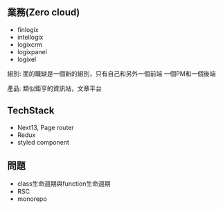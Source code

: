 ## 業務(Zero cloud)
* finlogix
* intellogix
* logixcrm
* logixpanel
* logixel

組別: 面的職缺是一個新的組別，只有自己和另外一個前端
一個PM和一個後端

產品: 類似鉅亨的資訊站，文章平台
## TechStack
* Next13, Page router
* Redux
* styled component

## 問題
* class生命週期與function生命週期
* RSC
* monorepo